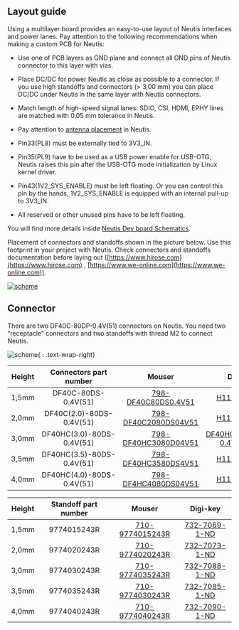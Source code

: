 ## Layout guide

Using a multilayer board provides an easy-to-use layout of Neutis interfaces and power lanes. Pay attention to the following recommendations when making a custom PCB for Neutis:

- Use one of PCB layers as GND plane and connect all GND pins of Neutis
  connector to this layer with vias.

- Place DC/DC for power Neutis as close as possible to a connector. If you
  use high standoffs and connectors (> 3,00 mm) you can place DC/DC
  under Neutis in the same layer with Neutis connectors.

- Match length of high-speed signal lanes. SDIO, CSI, HDMI, EPHY lines
  are matched with 0.05 mm tolerance in Neutis.

- Pay attention to [antenna placement](antenna-placement.md) in Neutis.

- Pin33(PL8) must be externally tied to 3V3_IN.

- Pin35(PL9) have to be used as a USB power enable for USB-OTG, Neutis raises
  this pin after the USB-OTG mode initialization by Linux kernel driver.

- Pin43(1V2_SYS_ENABLE) must be left floating. Or you can control this pin
  by the hands, 1V2_SYS_ENABLE is equipped with an internal pull-up to 3V3_IN.

- All reserved or other unused pins have to be left floating.

You will find more details inside [Neutis Dev board Schematics](schematics.md).

Placement of connectors and standoffs shown in the picture below. Use
this footprint in your project with Neutis.
Check connectors and standoffs documentation before laying out ([https://www.hirose.com](https://www.hirose.com) ,
[https://www.we-online.com](https://www.we-online.com)).

<a href="../../img/hardware-integration/neutis_layout_guide.png" target="_blank"> ![scheme](../../img/hardware-integration/neutis_layout_guide.png) </a> 

## Connector

There are two DF40C-80DP-0.4V(51) connectors on Neutis. You need two
“receptacle” connectors and two standoffs with thread M2 to connect
Neutis.


![scheme](../../img/hardware-integration/connector.jpg){ : .text-wrap-right}



|Height|Connectors part number|Mouser|Digi-key|
|:--:|:--:|:--:|:--:|
|1,5mm|DF40C-80DS-0.4V(51)|[798-DF40C80DS0.4V51](https://www2.mouser.com/ProductDetail/Hirose-Connector/DF40C-80DS-04V51?qs=%2fha2pyFaduhv64RcFFAGHWIzN499%2fnm2DhcEHRrmIUwp55wM46cSrX51NUeDpYG%252b)|[H11633CT-ND](https://www.digikey.com/product-detail/en/hirose-electric-co-ltd/DF40C-80DS-0.4V-51/H11633CT-ND/1969512)|
|2,0mm|DF40C(2.0)-80DS-0.4V(51)|[798-DF40C2080DS04V51](https://www2.mouser.com/ProductDetail/Hirose-Connector/DF40C20-80DS-04V51?qs=%2fha2pyFaduj1JFKQDdmB0F69bxAgsXv%252bYgcm3FbBLBSMwQKFlNW%2fjgx%252b%252bqKnbGWA)|[H11773CT-ND](https://www.digikey.com/product-detail/en/hirose-electric-co-ltd/DF40C-2.0-80DS-0.4V-51/H11773CT-ND/2178736)|
|3,0mm|DF40HC(3.0)-80DS-0.4V(51)|[798-DF40HC3080D04V51](https://www2.mouser.com/ProductDetail/Hirose-Connector/DF40HC30-80DS-04V51?qs=%2fha2pyFadujW%252bY6IJZsm3g9deC0gPI2JgncLajk8axr0C6AIIB%252bu%2fiilZOtci6qV6C2wJ7zRdps%3d)|[DF40HC(3.0)-80DS-0.4V(51)-ND](https://www.digikey.com/products/en?keywords=DF40HC(3.0)-80DS-0.4V(51))|
|3,5mm|DF40HC(3.5)-80DS-0.4V(51)|[798-DF40HC3580DS4V51](https://www2.mouser.com/ProductDetail/Hirose-Connector/DF40HC35-80DS-04V51?qs=%2fha2pyFadujW%252bY6IJZsm3i%252bZk1u9G3%2fdzyTp9hsWDAQx4UikYGEUzoQ%2fojMx6wax)|[H11997CT-ND](https://www.digikey.com/product-detail/en/hirose-electric-co-ltd/DF40HC-3.5-80DS-0.4V-51/H11997CT-ND/2880228)|
|4,0mm|DF40HC(4.0)-80DS-0.4V(51)|[798-DF4HC4080DS04V51](https://www2.mouser.com/ProductDetail/Hirose-Connector/DF40HC40-80DS-04V51?qs=%2fha2pyFaduh0I2iqxz%2f1Eod7dScl%252boK%252biBIkziJyTqNNDAFZipWEwOFKO4IwAvcJ)|[H11919CT-ND](https://www.digikey.com/product-detail/en/hirose-electric-co-ltd/DF40HC-4.0-80DS-0.4V-51/H11919CT-ND/2530301)|

|Height|Standoff part number|Mouser|Digi-key|
|:--:|:--:|:--:|:--:|
|1,5mm|9774015243R|[710-9774015243R](https://www2.mouser.com/ProductDetail/Wurth-Electronics/9774015243R?qs=%2fha2pyFaduig2o1TjGBILlelL4N6HPO1RsaAytPpqNqOpuBTrw0QPw%3d%3d)|[732-7069-1-ND](https://www.digikey.com/product-detail/en/wurth-electronics-inc/9774015243R/732-7069-1-ND/5320674)|
|2,0mm|9774020243R|[710-9774020243R](https://www2.mouser.com/ProductDetail/Wurth-Electronics/9774020243R?qs=%2fha2pyFadui3GWH7lsbxf%2f8M2uVTvUujDrONkIzj2c2i0Ix4Pn1Iaw%3d%3d)|[732-7073-1-ND](https://www.digikey.com/product-detail/en/wurth-electronics-inc/9774020243R/732-7073-1-ND/5320678)|
|3,0mm|9774030243R|[710-9774035243R](https://www2.mouser.com/ProductDetail/Wurth-Electronics/9774035243R?qs=%2fha2pyFadugOi%2fSrweRFmXYCzroXJlxP23LCR%252bdmfLFYmGMUPKBMuw%3d%3d)|[732-7088-1-ND](https://www.digikey.com/product-detail/en/wurth-electronics-inc/9774035243R/732-7088-1-ND/5320693)|
|3,5mm|9774035243R|[710-9774030243R](https://www2.mouser.com/ProductDetail/Wurth-Electronics/9774030243R?qs=%2fha2pyFaduhIDcSap8yw57hZi4NBlfG2XmYJvdtG1n4fVPha%2fFcEPQ%3d%3d)|[732-7085-1-ND](https://www.digikey.com/product-detail/en/wurth-electronics-inc/9774030243R/732-7085-1-ND/5320690)|
|4,0mm|9774040243R|[710-9774040243R](https://www2.mouser.com/ProductDetail/Wurth-Electronics/9774040243R?qs=%2fha2pyFaduinjgKCwktpqqqGR%252bhwYxvvTdY0nSZ28qdtUX3WyiijSw%3d%3d)|[732-7090-1-ND](https://www.digikey.com/product-detail/en/wurth-electronics-inc/9774040243R/732-7090-1-ND/5320695)|

